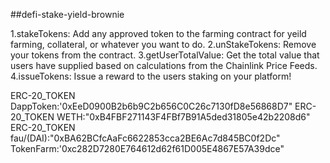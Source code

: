 ##defi-stake-yield-brownie

1.stakeTokens: Add any approved token to the farming contract for yeild farming, collateral, or whatever you want to do.
2.unStakeTokens: Remove your tokens from the contract.
3.getUserTotalValue: Get the total value that users have supplied based on calculations from the Chainlink Price Feeds.
4.issueTokens: Issue a reward to the users staking on your platform!

ERC-20_TOKEN DappToken:'0xEeD0900B2b6b9C2b656C0C26c7130fD8e56868D7"
ERC-20_TOKEN WETH:"0xB4FBF271143F4FBf7B91A5ded31805e42b2208d6"
ERC-20_TOKEN fau/(DAI):"0xBA62BCfcAaFc6622853cca2BE6Ac7d845BC0f2Dc"
TokenFarm:'0xc282D7280E764612d62f61D005E4867E57A39dce"
